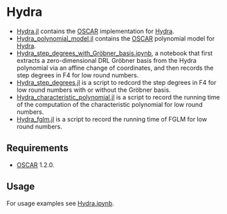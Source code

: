 # Hydra

- [Hydra.jl](./Hydra.jl) contains the [OSCAR](https://www.oscar-system.org/) implementation for [Hydra](https://doi.org/10.1007/978-3-031-30634-1_9).
- [Hydra_polynomial_model.jl](./Hydra_polynomial_model.jl) contains the [OSCAR](https://www.oscar-system.org/) polynomial model for [Hydra](https://doi.org/10.1007/978-3-031-30634-1_9).
- [Hydra_step_degrees_with_Gröbner_basis.ipynb](./Hydra_step_degrees_with_Gröbner_basis.ipynb), a notebook that first extracts a zero-dimensional DRL Gröbner basis from the Hydra polynomial via an affine change of coordinates, and then records the step degrees in F4 for low round numbers.
- [Hydra_step_degrees.jl](./Hydra_step_degrees.jl) is a script to redcord the step degrees in F4 for low round numbers with or without the Gröbner basis.
- [Hydra_characteristic_polynomial.jl](./Hydra_characteristic_polynomial.jl) is a script to record the running time of the computation of the characteristic polynomial for low round numbers.
- [Hydra_fglm.jl](./Hydra_fglm.jl) is a script to record the running time of FGLM for low round numbers.

## Requirements
- [OSCAR](https://www.oscar-system.org/) 1.2.0.

## Usage
For usage examples see [Hydra.ipynb](./Hydra.ipynb).
